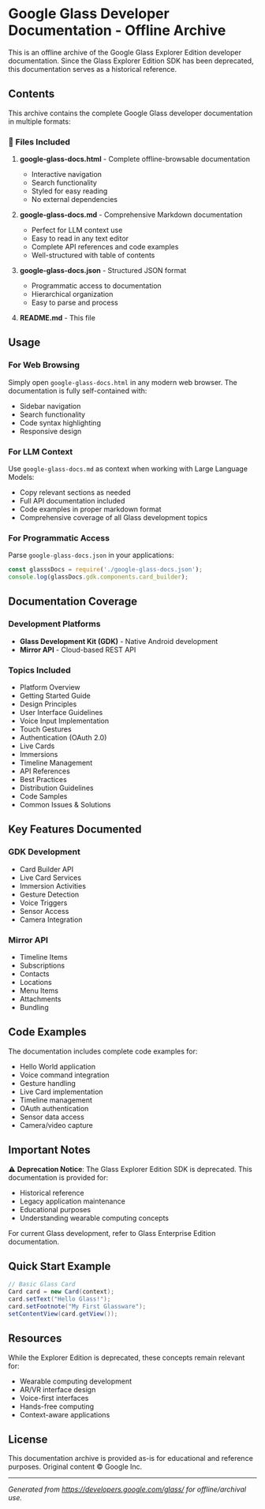 # Google Glass Developer Documentation - Offline Archive

This is an offline archive of the Google Glass Explorer Edition developer documentation. Since the Glass Explorer Edition SDK has been deprecated, this documentation serves as a historical reference.

## Contents

This archive contains the complete Google Glass developer documentation in multiple formats:

### 📄 Files Included

1. **google-glass-docs.html** - Complete offline-browsable documentation
   - Interactive navigation
   - Search functionality
   - Styled for easy reading
   - No external dependencies

2. **google-glass-docs.md** - Comprehensive Markdown documentation
   - Perfect for LLM context use
   - Easy to read in any text editor
   - Complete API references and code examples
   - Well-structured with table of contents

3. **google-glass-docs.json** - Structured JSON format
   - Programmatic access to documentation
   - Hierarchical organization
   - Easy to parse and process

4. **README.md** - This file

## Usage

### For Web Browsing
Simply open `google-glass-docs.html` in any modern web browser. The documentation is fully self-contained with:
- Sidebar navigation
- Search functionality
- Code syntax highlighting
- Responsive design

### For LLM Context
Use `google-glass-docs.md` as context when working with Large Language Models:
- Copy relevant sections as needed
- Full API documentation included
- Code examples in proper markdown format
- Comprehensive coverage of all Glass development topics

### For Programmatic Access
Parse `google-glass-docs.json` in your applications:
```javascript
const glasssDocs = require('./google-glass-docs.json');
console.log(glassDocs.gdk.components.card_builder);
```

## Documentation Coverage

### Development Platforms
- **Glass Development Kit (GDK)** - Native Android development
- **Mirror API** - Cloud-based REST API

### Topics Included
- Platform Overview
- Getting Started Guide
- Design Principles
- User Interface Guidelines
- Voice Input Implementation
- Touch Gestures
- Authentication (OAuth 2.0)
- Live Cards
- Immersions
- Timeline Management
- API References
- Best Practices
- Distribution Guidelines
- Code Samples
- Common Issues & Solutions

## Key Features Documented

### GDK Development
- Card Builder API
- Live Card Services
- Immersion Activities
- Gesture Detection
- Voice Triggers
- Sensor Access
- Camera Integration

### Mirror API
- Timeline Items
- Subscriptions
- Contacts
- Locations
- Menu Items
- Attachments
- Bundling

## Code Examples

The documentation includes complete code examples for:
- Hello World application
- Voice command integration
- Gesture handling
- Live Card implementation
- Timeline management
- OAuth authentication
- Sensor data access
- Camera/video capture

## Important Notes

⚠️ **Deprecation Notice**: The Glass Explorer Edition SDK is deprecated. This documentation is provided for:
- Historical reference
- Legacy application maintenance
- Educational purposes
- Understanding wearable computing concepts

For current Glass development, refer to Glass Enterprise Edition documentation.

## Quick Start Example

```java
// Basic Glass Card
Card card = new Card(context);
card.setText("Hello Glass!");
card.setFootnote("My First Glassware");
setContentView(card.getView());
```

## Resources

While the Explorer Edition is deprecated, these concepts remain relevant for:
- Wearable computing development
- AR/VR interface design
- Voice-first interfaces
- Hands-free computing
- Context-aware applications

## License

This documentation archive is provided as-is for educational and reference purposes. Original content © Google Inc.

---

*Generated from https://developers.google.com/glass/ for offline/archival use.*
